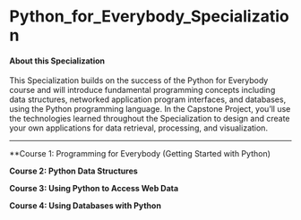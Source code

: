 # Python_for_Everybody_Specialization

#### About this Specialization

This Specialization builds on the success of the Python for Everybody course and will introduce fundamental programming concepts including data structures, networked application program interfaces, and databases, using the Python programming language. In the Capstone Project, you’ll use the technologies learned throughout the Specialization to design and create your own  applications for data retrieval, processing, and visualization.

-------------

**Course 1: Programming for Everybody (Getting Started with Python)  

**Course 2: Python Data Structures**

**Course 3: Using Python to Access Web Data**

**Course 4: Using Databases with Python**
